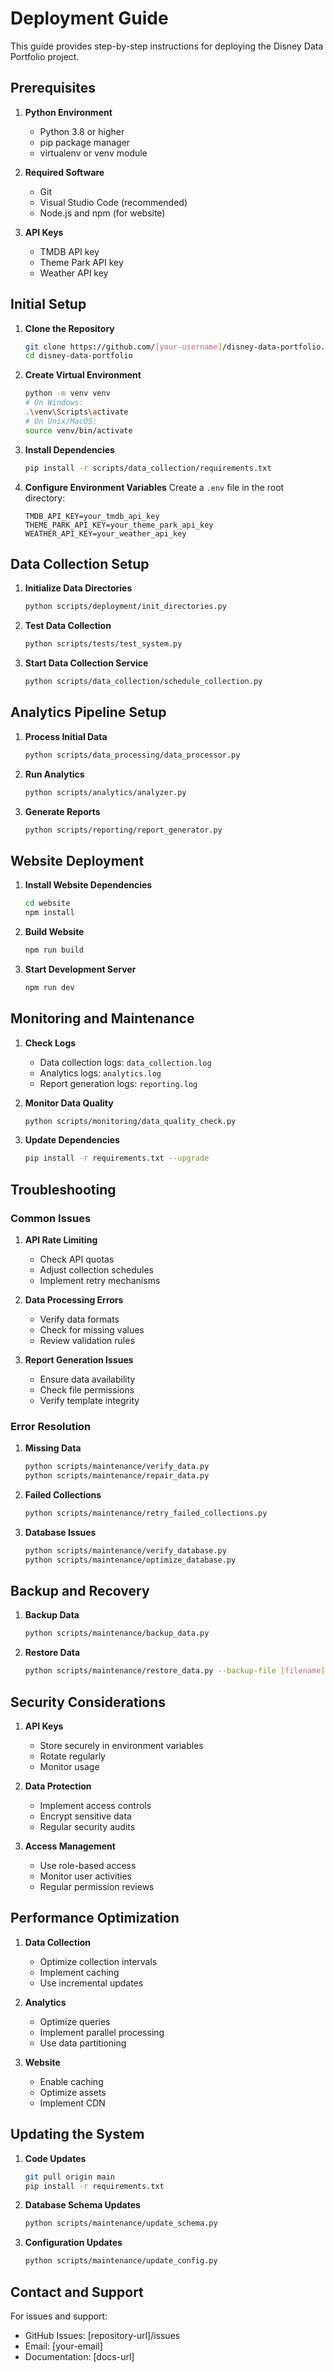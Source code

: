 # Deployment Guide

This guide provides step-by-step instructions for deploying the Disney Data Portfolio project.

## Prerequisites

1. **Python Environment**
   - Python 3.8 or higher
   - pip package manager
   - virtualenv or venv module

2. **Required Software**
   - Git
   - Visual Studio Code (recommended)
   - Node.js and npm (for website)

3. **API Keys**
   - TMDB API key
   - Theme Park API key
   - Weather API key

## Initial Setup

1. **Clone the Repository**
   ```bash
   git clone https://github.com/[your-username]/disney-data-portfolio.git
   cd disney-data-portfolio
   ```

2. **Create Virtual Environment**
   ```bash
   python -m venv venv
   # On Windows:
   .\venv\Scripts\activate
   # On Unix/MacOS:
   source venv/bin/activate
   ```

3. **Install Dependencies**
   ```bash
   pip install -r scripts/data_collection/requirements.txt
   ```

4. **Configure Environment Variables**
   Create a `.env` file in the root directory:
   ```env
   TMDB_API_KEY=your_tmdb_api_key
   THEME_PARK_API_KEY=your_theme_park_api_key
   WEATHER_API_KEY=your_weather_api_key
   ```

## Data Collection Setup

1. **Initialize Data Directories**
   ```bash
   python scripts/deployment/init_directories.py
   ```

2. **Test Data Collection**
   ```bash
   python scripts/tests/test_system.py
   ```

3. **Start Data Collection Service**
   ```bash
   python scripts/data_collection/schedule_collection.py
   ```

## Analytics Pipeline Setup

1. **Process Initial Data**
   ```bash
   python scripts/data_processing/data_processor.py
   ```

2. **Run Analytics**
   ```bash
   python scripts/analytics/analyzer.py
   ```

3. **Generate Reports**
   ```bash
   python scripts/reporting/report_generator.py
   ```

## Website Deployment

1. **Install Website Dependencies**
   ```bash
   cd website
   npm install
   ```

2. **Build Website**
   ```bash
   npm run build
   ```

3. **Start Development Server**
   ```bash
   npm run dev
   ```

## Monitoring and Maintenance

1. **Check Logs**
   - Data collection logs: `data_collection.log`
   - Analytics logs: `analytics.log`
   - Report generation logs: `reporting.log`

2. **Monitor Data Quality**
   ```bash
   python scripts/monitoring/data_quality_check.py
   ```

3. **Update Dependencies**
   ```bash
   pip install -r requirements.txt --upgrade
   ```

## Troubleshooting

### Common Issues

1. **API Rate Limiting**
   - Check API quotas
   - Adjust collection schedules
   - Implement retry mechanisms

2. **Data Processing Errors**
   - Verify data formats
   - Check for missing values
   - Review validation rules

3. **Report Generation Issues**
   - Ensure data availability
   - Check file permissions
   - Verify template integrity

### Error Resolution

1. **Missing Data**
   ```bash
   python scripts/maintenance/verify_data.py
   python scripts/maintenance/repair_data.py
   ```

2. **Failed Collections**
   ```bash
   python scripts/maintenance/retry_failed_collections.py
   ```

3. **Database Issues**
   ```bash
   python scripts/maintenance/verify_database.py
   python scripts/maintenance/optimize_database.py
   ```

## Backup and Recovery

1. **Backup Data**
   ```bash
   python scripts/maintenance/backup_data.py
   ```

2. **Restore Data**
   ```bash
   python scripts/maintenance/restore_data.py --backup-file [filename]
   ```

## Security Considerations

1. **API Keys**
   - Store securely in environment variables
   - Rotate regularly
   - Monitor usage

2. **Data Protection**
   - Implement access controls
   - Encrypt sensitive data
   - Regular security audits

3. **Access Management**
   - Use role-based access
   - Monitor user activities
   - Regular permission reviews

## Performance Optimization

1. **Data Collection**
   - Optimize collection intervals
   - Implement caching
   - Use incremental updates

2. **Analytics**
   - Optimize queries
   - Implement parallel processing
   - Use data partitioning

3. **Website**
   - Enable caching
   - Optimize assets
   - Implement CDN

## Updating the System

1. **Code Updates**
   ```bash
   git pull origin main
   pip install -r requirements.txt
   ```

2. **Database Schema Updates**
   ```bash
   python scripts/maintenance/update_schema.py
   ```

3. **Configuration Updates**
   ```bash
   python scripts/maintenance/update_config.py
   ```

## Contact and Support

For issues and support:
- GitHub Issues: [repository-url]/issues
- Email: [your-email]
- Documentation: [docs-url] 